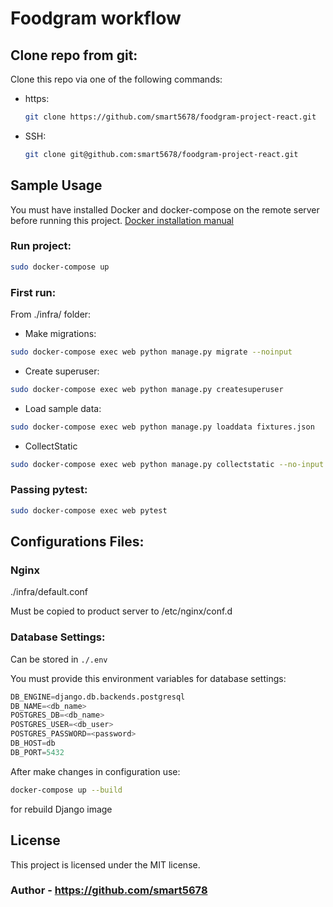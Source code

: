 # Foodgram workflow
## Clone repo from git:
Clone this repo via one of the following commands:
- https: 
  ```bash
  git clone https://github.com/smart5678/foodgram-project-react.git
  ```
- SSH:
  ```bash
  git clone git@github.com:smart5678/foodgram-project-react.git
  ```

## Sample Usage
You must have installed Docker and docker-compose on the remote server before running this project. [Docker installation manual](https://docs.docker.com/engine/install/)
### Run project:
```bash
sudo docker-compose up
```

### First run:

From ./infra/ folder:

- Make migrations:
```bash
sudo docker-compose exec web python manage.py migrate --noinput
```
- Create superuser:
```bash
sudo docker-compose exec web python manage.py createsuperuser
```
- Load sample data:
```bash
sudo docker-compose exec web python manage.py loaddata fixtures.json
```
- CollectStatic
```bash
sudo docker-compose exec web python manage.py collectstatic --no-input 
```
### Passing pytest:
```bash
sudo docker-compose exec web pytest
```

## Configurations Files:
### Nginx
./infra/default.conf

Must be copied to product server to /etc/nginx/conf.d 

### Database Settings:
Can be stored in `./.env`

You must provide this environment variables for database settings:
```python
DB_ENGINE=django.db.backends.postgresql
DB_NAME=<db_name>
POSTGRES_DB=<db_name>
POSTGRES_USER=<db_user>
POSTGRES_PASSWORD=<password>
DB_HOST=db
DB_PORT=5432
```

After make changes in configuration use:
```bash
docker-compose up --build
```
for rebuild Django image
## License
This project is licensed under the MIT license.
### Author - https://github.com/smart5678
